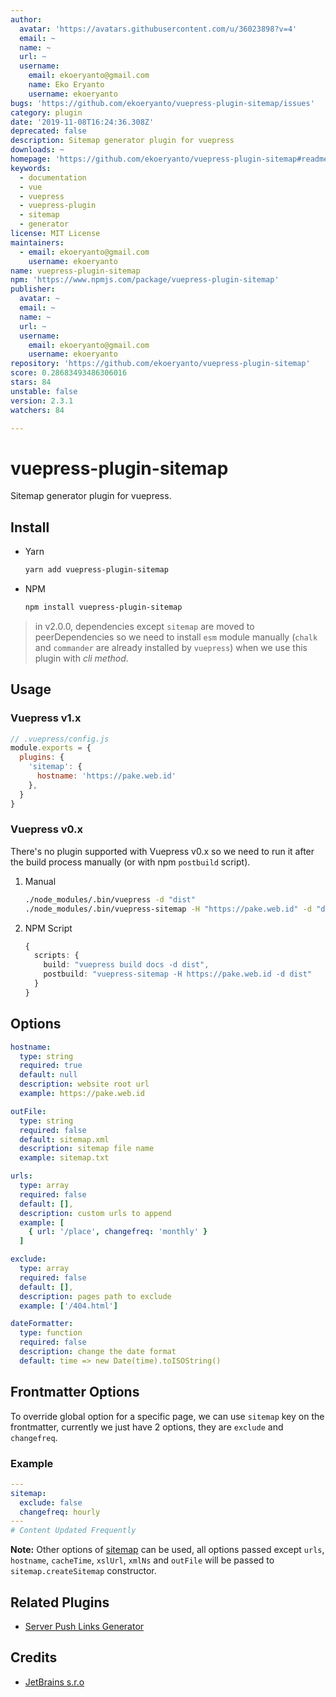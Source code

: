 ```yaml
---
author:
  avatar: 'https://avatars.githubusercontent.com/u/36023898?v=4'
  email: ~
  name: ~
  url: ~
  username:
    email: ekoeryanto@gmail.com
    name: Eko Eryanto
    username: ekoeryanto
bugs: 'https://github.com/ekoeryanto/vuepress-plugin-sitemap/issues'
category: plugin
date: '2019-11-08T16:24:36.308Z'
deprecated: false
description: Sitemap generator plugin for vuepress
downloads: ~
homepage: 'https://github.com/ekoeryanto/vuepress-plugin-sitemap#readme'
keywords:
  - documentation
  - vue
  - vuepress
  - vuepress-plugin
  - sitemap
  - generator
license: MIT License
maintainers:
  - email: ekoeryanto@gmail.com
    username: ekoeryanto
name: vuepress-plugin-sitemap
npm: 'https://www.npmjs.com/package/vuepress-plugin-sitemap'
publisher:
  avatar: ~
  email: ~
  name: ~
  url: ~
  username:
    email: ekoeryanto@gmail.com
    username: ekoeryanto
repository: 'https://github.com/ekoeryanto/vuepress-plugin-sitemap'
score: 0.28683493486306016
stars: 84
unstable: false
version: 2.3.1
watchers: 84

---
```


# vuepress-plugin-sitemap

Sitemap generator plugin for vuepress.


## Install

* Yarn

  ```sh
  yarn add vuepress-plugin-sitemap
  ```

* NPM

  ```sh
  npm install vuepress-plugin-sitemap
  ```

> in v2.0.0, dependencies except `sitemap` are moved to peerDependencies so we need to install `esm` module manually (`chalk` and `commander` are already installed by `vuepress`) when we use this plugin with *cli method*.


## Usage

### Vuepress v1.x

```js
// .vuepress/config.js
module.exports = {
  plugins: {
    'sitemap': {
      hostname: 'https://pake.web.id'
    },
  }
}
```

### Vuepress v0.x

There's no plugin supported with Vuepress v0.x so we need to run it after the build process manually (or with npm `postbuild` script).

1. Manual

   ```sh
   ./node_modules/.bin/vuepress -d "dist"
   ./node_modules/.bin/vuepress-sitemap -H "https://pake.web.id" -d "dist"
   ```

2. NPM Script

   ```ts
   {
     scripts: {
       build: "vuepress build docs -d dist",
       postbuild: "vuepress-sitemap -H https://pake.web.id -d dist"
     }
   }
   ```


## Options

```yml
hostname:
  type: string
  required: true
  default: null
  description: website root url
  example: https://pake.web.id

outFile:
  type: string
  required: false
  default: sitemap.xml
  description: sitemap file name
  example: sitemap.txt

urls:
  type: array
  required: false
  default: [],
  description: custom urls to append
  example: [
    { url: '/place', changefreq: 'monthly' }
  ]

exclude:
  type: array
  required: false
  default: [],
  description: pages path to exclude
  example: ['/404.html']

dateFormatter:
  type: function
  required: false
  description: change the date format
  default: time => new Date(time).toISOString()
```


## Frontmatter Options

To override global option for a specific page, we can use `sitemap` key on the frontmatter,
currently we just have 2 options, they are `exclude` and `changefreq`.


### Example

```yml
---
sitemap:
  exclude: false
  changefreq: hourly
---
# Content Updated Frequently
```

**Note:**
Other options of [sitemap](https://npm.im/sitemap) can be used, all options passed except `urls`, `hostname`, `cacheTime`, `xslUrl`, `xmlNs` and `outFile` will be passed to `sitemap.createSitemap` constructor.


## Related Plugins

* [Server Push Links Generator](https://github.com/ekoeryanto/vuepress-plugin-server-push)


## Credits
* [JetBrains s.r.o](https://www.jetbrains.com/?from=vuepress-plugin-sitemap)
